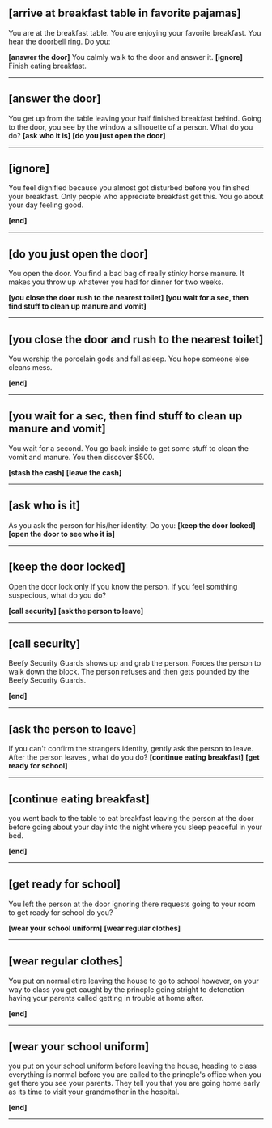 ## [arrive at breakfast table in favorite pajamas]

You are at the breakfast table. You are enjoying your favorite breakfast.
You hear the doorbell ring. Do you:

**[answer the door]** You calmly walk to the door and answer it.
**[ignore]** Finish eating breakfast.

---

## [answer the door]

You get up from the table leaving your half finished breakfast behind. Going to the door, you see by the window a silhouette of a person. What do you do?
**[ask who it is]**
**[do you just open the door]**

---

## [ignore]

You feel dignified because you almost got disturbed before you finished your breakfast.
Only people who appreciate breakfast get this. You go about your day feeling good.

**[end]**

---

## [do you just open the door]

You open the door. You find a bad bag of really stinky horse manure.
It makes you throw up whatever you had for dinner for two weeks.

**[you close the door rush to the nearest toilet]**
**[you wait for a sec, then find stuff to clean up manure and vomit]**

---

## [you close the door and rush to the nearest toilet]

You worship the porcelain gods and fall asleep.
You hope someone else cleans mess.

**[end]**

---

## [you wait for a sec, then find stuff to clean up manure and vomit]

You wait for a second. You go back inside to get some stuff to clean the vomit and manure.
You then discover $500.

**[stash the cash]**
**[leave the cash]**

---

## [ask who is it]

As you ask the person for his/her identity. Do you:
**[keep the door locked]** 
**[open the door to see who it is]**

---

## [keep the door locked]

Open the door lock only if you know the person. If you feel somthing suspecious, what do you do?

**[call security]** 
**[ask the person to leave]**

---

## [call security]

Beefy Security Guards shows up and grab the person.  Forces the person to walk down the block.
The person refuses and then gets pounded by the Beefy Security Guards.

**[end]**

---

## [ask the person to leave]

If you can't confirm the strangers identity, gently ask the person to leave. After the person leaves , what do you do?
**[continue eating breakfast]** 
**[get ready for school]**

---

## [continue eating breakfast]

you went back to the table to eat breakfast leaving the person at the door before going about your day into the night where you sleep peaceful in your bed.

**[end]**

---

## [get ready for school]

You left the person at the door ignoring there requests going to your room to get ready for school do you?

**[wear your school uniform]**
**[wear regular clothes]**

---

## [wear regular clothes]

You put on normal etire leaving the house to go to school however, on your way to class you get caught by the princple going stright to detenction having your parents called getting in trouble at home after.

**[end]**

---

## [wear your school uniform]

you put on your school uniform before leaving the house, heading to class everything is normal before you are called to the princple's office when you get there you see your parents. They tell you that you are going home early as its time to visit your grandmother in the hospital.

**[end]**

---
